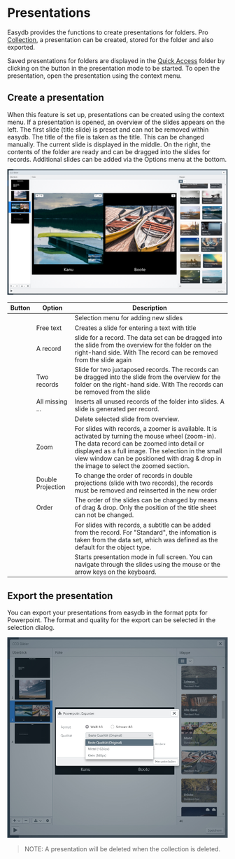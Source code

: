 # Presentations

Easydb provides the functions to create presentations for folders. Pro [Collection](../../search/collections/collections.html), a presentation can be created, stored for the folder and also exported.

Saved presentations for folders are displayed in the [Quick Access](../../search/collections/collections.html) folder by clicking on the button in the presentation mode to be started. To open the presentation, open the presentation using the context menu.

## Create a presentation

When this feature is set up, presentations can be created using the context menu. If a presentation is opened, an overview of the slides appears on the left. The first slide (title slide) is preset and can not be removed within easydb. The title of the file is taken as the title. This can be changed manually. The current slide is displayed in the middle. On the right, the contents of the folder are ready and can be dragged into the slides for records. Additional slides can be added via the Options menu at the bottom.

![Create Presentation](ppt_create.jpg)

|Button|Option|Description|
|---|---|---|
|<i class="fa fa-plus"></i><i class="fa fa-angle-down"></i>||Selection menu for adding new slides
|| Free text | Creates a slide for entering a text with title |
|| A record | slide for a record. The data set can be dragged into the slide from the overview for the folder on the right-hand side. With <i class="fa fa-trash-o"></i> The record can be removed from the slide again |
|| Two records | Slide for two juxtaposed records. The records can be dragged into the slide from the overview for the folder on the right-hand side. With <i class="fa fa-trash-o"></i> The records can be removed from the slide
|| All missing ... | Inserts all unused records of the folder into slides. A slide is generated per record. |
|<i class="fa fa-minus"></i>||Delete selected slide from overview. |
|<i class="fa fa-search-plus"></i><i class="fa fa-search-minus"></i>|Zoom |For slides with records, a zoomer is available. It is activated by turning the mouse wheel (zoom-in). The data record can be zoomed into detail or displayed as a full image. The selection in the small view window can be positioned with drag & drop in the image to select the zoomed section. |
||Double Projection | To change the order of records in double projections (slide with two records), the records must be removed and reinserted in the new order|
|| Order | The order of the slides can be changed by means of drag & drop. Only the position of the title sheet can not be changed.|
|<i class="fa fa-cog"></i>|| For slides with records, a subtitle can be added from the record. For "Standard", the infomation is taken from the data set, which was defined as the default for the object type.|
|<i class="fa fa-play"></i>|| Starts presentation mode in full screen. You can navigate through the slides using the mouse or the arrow keys on the keyboard. |

## Export the presentation

You can export your presentations from easydb in the format pptx for Powerpoint. The format and quality for the export can be selected in the selection dialog.

![Export Presentation](ppt_export.jpg)

> NOTE: A presentation will be deleted when the collection is deleted.